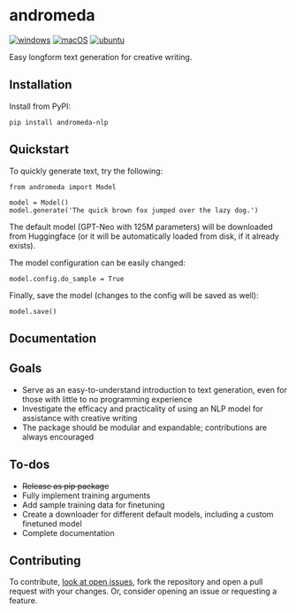 # andromeda

[![windows](https://github.com/mchaney-dev/andromeda/actions/workflows/windows_test.yml/badge.svg)](https://github.com/mchaney-dev/andromeda/actions/workflows/windows_test.yml) [![macOS](https://github.com/mchaney-dev/andromeda/actions/workflows/macos_test.yml/badge.svg)](https://github.com/mchaney-dev/andromeda/actions/workflows/macos_test.yml) [![ubuntu](https://github.com/mchaney-dev/andromeda/actions/workflows/ubuntu_test.yml/badge.svg)](https://github.com/mchaney-dev/andromeda/actions/workflows/ubuntu_test.yml)

Easy longform text generation for creative writing.

## Installation
Install from PyPI:
```
pip install andromeda-nlp
```

## Quickstart
To quickly generate text, try the following:
```
from andromeda import Model

model = Model()
model.generate('The quick brown fox jumped over the lazy dog.')
```
The default model (GPT-Neo with 125M parameters) will be downloaded from Huggingface (or it will be automatically loaded from disk, if it already exists).

The model configuration can be easily changed:
```
model.config.do_sample = True
```
Finally, save the model (changes to the config will be saved as well):
```
model.save()
```


## Documentation

## Goals
- Serve as an easy-to-understand introduction to text generation, even for those with little to no programming experience
- Investigate the efficacy and practicality of using an NLP model for assistance with creative writing
- The package should be modular and expandable; contributions are always encouraged

## To-dos
- ~~Release as pip package~~
- Fully implement training arguments
- Add sample training data for finetuning
- Create a downloader for different default models, including a custom finetuned model
- Complete documentation

## Contributing
To contribute, [look at open issues](https://github.com/mchaney-dev/andromeda/issues), fork the repository and open a pull request with your changes. Or, consider opening an issue or requesting a feature.
